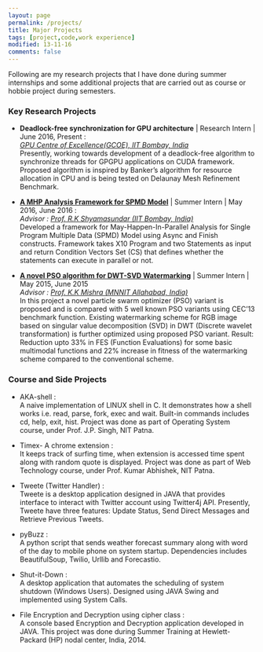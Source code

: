 ```yaml
---
layout: page
permalink: /projects/
title: Major Projects
tags: [project,code,work experience]
modified: 13-11-16
comments: false
---
```


Following are my research projects that I have done during summer internships and some additional projects that are carried out as course or hobbie project during semesters.  

### Key Research Projects

* **Deadlock-free synchronization for GPU architecture** | Research Intern | June 2016, Present :
  <br>
  [*GPU Centre of Excellence(GCOE), IIT Bombay, India*](http://gcoe-iitb.in/)
  <br>
  Presently, working towards development of a deadlock-free algorithm to synchronize threads for GPGPU applications on CUDA framework.     Proposed algorithm is inspired by Banker’s algorithm for resource allocation in CPU and is being tested on Delaunay Mesh Refinement     Benchmark.

* [**A MHP Analysis Framework for SPMD Model**](https://drive.google.com/open?id=0B2jIT4Extjujc2F3bmNTSHh1NGs) | Summer Intern | May 2016, June 2016 :
  <br>
  *Advisor : [Prof. R.K Shyamasundar (IIT Bombay, India)](https://scholar.google.co.in/citations?user=Q1hcun8AAAAJ&hl=en)*
  <br>
  Developed a framework for May-Happen-In-Parallel Analysis for Single Program Multiple Data (SPMD) Model using Async and Finish           constructs. Framework takes X10 Program and two Statements as input and return Condition Vectors Set (CS) that defines whether the       statements can execute in parallel or not.

* [**A novel PSO algorithm for DWT-SVD Watermarking**](https://drive.google.com/file/d/0B2jIT4ExtjujUFVRS0pJVW1rbHM/view?usp=sharing) | Summer Intern | May 2015, June 2015
  <br>
  *Advisor : [Prof. K.K Mishra (MNNIT Allahabad, India)](http://www.mnnit.ac.in/old/index.php/departments/engineering/computer-science-and-engineering/faculty-profile/250-krishn-k-mishra-csed.html)*
  <br>
  In this project a novel particle swarm optimizer (PSO) variant is proposed and is compared with 5 well known PSO variants using CEC’13   benchmark function. Existing watermarking scheme for RGB image based on singular value decomposition (SVD) in DWT (Discrete wavelet     transformation) is further optimized using proposed PSO variant. Result: Reduction upto 33% in FES (Function Evaluations) for some       basic multimodal functions and 22% increase in fitness of the watermarking scheme compared to the conventional scheme.

### Course and Side Projects

* AKA-shell : <br> A naive implementation of LINUX shell in C. It demonstrates how a shell works i.e. read, parse, fork, exec and wait. Built-in commands includes cd, help, exit, hist. Project was done as part of Operating System course, under Prof. J.P. Singh, NIT Patna.

* Timex- A chrome extension : <br> It keeps track of surfing time, when extension is accessed time spent along with random quote is displayed. Project was done as part of Web Technology course, under Prof. Kumar Abhishek, NIT Patna.

* Tweete (Twitter Handler) : <br> Tweete is a desktop application designed in JAVA that provides interface to interact with Twitter account using Twitter4j API. Presently, Tweete have three features: Update Status, Send Direct Messages and Retrieve Previous Tweets.

* pyBuzz : <br> A python script that sends weather forecast summary along with word of the day to mobile phone on system startup. Dependencies includes BeautifulSoup, Twilio, Urllib and Forecastio.

* Shut-it-Down : <br> A desktop application that automates the scheduling of system shutdown (Windows Users). Designed using JAVA Swing and implemented using System Calls.

* File Encryption and Decryption using cipher class : <br> A console based Encryption and Decryption application developed in JAVA. This project was done during Summer Training at Hewlett-Packard (HP) nodal center, India, 2014.
